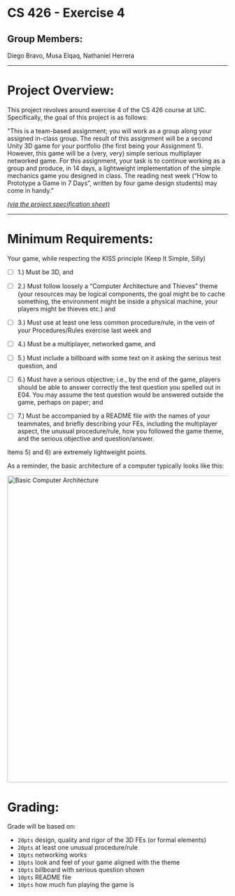 # CS 426 - Exercise 4

## Group Members:
Diego Bravo, Musa Elqaq, Nathaniel Herrera

----
# Project Overview:

This project revolves around exercise 4 of the CS 426 course at UIC.  Specifically, the goal of this project is as follows:

"This is a team-based assignment; you will work as a group along your assigned in-class group.  The result of this assignment will be a second Unity 3D game for your portfolio (the first being your Assignment 1). However, this game will be a (very, very) simple serious multiplayer networked game. For this assignment, your task is to continue working as a group and produce, in 14 days, a lightweight implementation of the simple mechanics game you designed in class. The reading next week (“How to Prototype a Game in 7 Days”, written by four game design students) may come in handy."

*[(via the project specification sheet)](https://docs.google.com/document/u/1/d/e/2PACX-1vRvnadYfHlk9rQSe9c8O7XEtAE2H5ivOPYtXa8XE8kKQnLCAeDaiRUcVDzPZUda2HLJSB-kuLp56zCx/pub)*

----

# Minimum Requirements:

Your game, while respecting the KISS principle (Keep It Simple, Silly)

- [ ] 1.) Must be 3D, and

- [ ] 2.) Must follow loosely a “Computer Architecture and Thieves” theme (your resources may be logical components, the goal might be to cache something, the environment might be inside a physical machine, your players might be thieves etc.) and

- [ ] 3.) Must use at least one less common procedure/rule, in the vein of your Procedures/Rules exercise last week and

- [ ] 4.) Must be a multiplayer, networked game, and

- [ ] 5.) Must include a billboard with some text on it asking the serious test question, and

- [ ] 6.) Must have a serious objective; i.e., by the end of the game, players should be able to answer correctly the test question you spelled out in E04. You may assume the test question would be answered outside the game, perhaps on paper; and

- [ ] 7.) Must be accompanied by a README file with the names of your teammates, and briefly describing your FEs, including the multiplayer aspect, the unusual procedure/rule, how you followed the game theme, and the serious objective and question/answer.


Items 5) and 6) are extremely lightweight points.

As a reminder, the basic architecture of a computer typically looks like this:

<img width="700" alt="Basic Computer Architecture" src="https://github.com/user-attachments/assets/68fedc9b-958a-419b-861f-773030f9c342">

# Grading:

Grade will be based on:
- `20pts` design, quality and rigor of the 3D FEs (or formal elements)
- `20pts` at least one unusual procedure/rule
- `10pts` networking works
- `10pts` look and feel of your game aligned with the theme
- `10pts` billboard with serious question shown
- `10pts` README file
- `10pts` how much fun playing the game is
